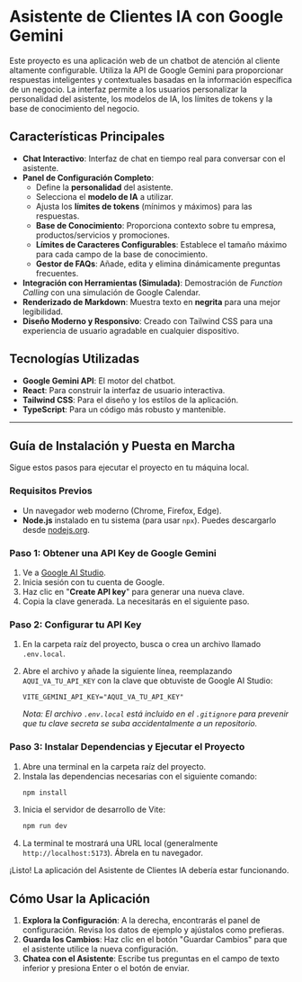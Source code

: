 
# Asistente de Clientes IA con Google Gemini

Este proyecto es una aplicación web de un chatbot de atención al cliente altamente configurable. Utiliza la API de Google Gemini para proporcionar respuestas inteligentes y contextuales basadas en la información específica de un negocio. La interfaz permite a los usuarios personalizar la personalidad del asistente, los modelos de IA, los límites de tokens y la base de conocimiento del negocio.

## Características Principales

- **Chat Interactivo**: Interfaz de chat en tiempo real para conversar con el asistente.
- **Panel de Configuración Completo**:
    - Define la **personalidad** del asistente.
    - Selecciona el **modelo de IA** a utilizar.
    - Ajusta los **límites de tokens** (mínimos y máximos) para las respuestas.
    - **Base de Conocimiento**: Proporciona contexto sobre tu empresa, productos/servicios y promociones.
    - **Límites de Caracteres Configurables**: Establece el tamaño máximo para cada campo de la base de conocimiento.
    - **Gestor de FAQs**: Añade, edita y elimina dinámicamente preguntas frecuentes.
- **Integración con Herramientas (Simulada)**: Demostración de *Function Calling* con una simulación de Google Calendar.
- **Renderizado de Markdown**: Muestra texto en **negrita** para una mejor legibilidad.
- **Diseño Moderno y Responsivo**: Creado con Tailwind CSS para una experiencia de usuario agradable en cualquier dispositivo.

## Tecnologías Utilizadas

- **Google Gemini API**: El motor del chatbot.
- **React**: Para construir la interfaz de usuario interactiva.
- **Tailwind CSS**: Para el diseño y los estilos de la aplicación.
- **TypeScript**: Para un código más robusto y mantenible.

---

## Guía de Instalación y Puesta en Marcha

Sigue estos pasos para ejecutar el proyecto en tu máquina local.

### Requisitos Previos

- Un navegador web moderno (Chrome, Firefox, Edge).
- **Node.js** instalado en tu sistema (para usar `npx`). Puedes descargarlo desde [nodejs.org](https://nodejs.org/).

### Paso 1: Obtener una API Key de Google Gemini

1.  Ve a [Google AI Studio](https://aistudio.google.com/app/apikey).
2.  Inicia sesión con tu cuenta de Google.
3.  Haz clic en "**Create API key**" para generar una nueva clave.
4.  Copia la clave generada. La necesitarás en el siguiente paso.

### Paso 2: Configurar tu API Key

1.  En la carpeta raíz del proyecto, busca o crea un archivo llamado `.env.local`.
2.  Abre el archivo y añade la siguiente línea, reemplazando `AQUI_VA_TU_API_KEY` con la clave que obtuviste de Google AI Studio:

    ```
    VITE_GEMINI_API_KEY="AQUI_VA_TU_API_KEY"
    ```

    *Nota: El archivo `.env.local` está incluido en el `.gitignore` para prevenir que tu clave secreta se suba accidentalmente a un repositorio.*

### Paso 3: Instalar Dependencias y Ejecutar el Proyecto

1.  Abre una terminal en la carpeta raíz del proyecto.
2.  Instala las dependencias necesarias con el siguiente comando:
    ```bash
    npm install
    ```
3.  Inicia el servidor de desarrollo de Vite:
    ```bash
    npm run dev
    ```
4.  La terminal te mostrará una URL local (generalmente `http://localhost:5173`). Ábrela en tu navegador.

¡Listo! La aplicación del Asistente de Clientes IA debería estar funcionando.

## Cómo Usar la Aplicación

1.  **Explora la Configuración**: A la derecha, encontrarás el panel de configuración. Revisa los datos de ejemplo y ajústalos como prefieras.
2.  **Guarda los Cambios**: Haz clic en el botón "Guardar Cambios" para que el asistente utilice la nueva configuración.
3.  **Chatea con el Asistente**: Escribe tus preguntas en el campo de texto inferior y presiona Enter o el botón de enviar.
